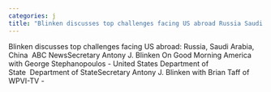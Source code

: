 ```yaml
---
categories: j
title: "Blinken discusses top challenges facing US abroad Russia Saudi Arabia China  ABC News"
---
```

Blinken discusses top challenges facing US abroad: Russia, Saudi Arabia, China&nbsp;&nbsp;ABC NewsSecretary Antony J. Blinken On Good Morning America with George Stephanopoulos - United States Department of State&nbsp;&nbsp;Department of StateSecretary Antony J. Blinken with Brian Taff of WPVI-TV - 